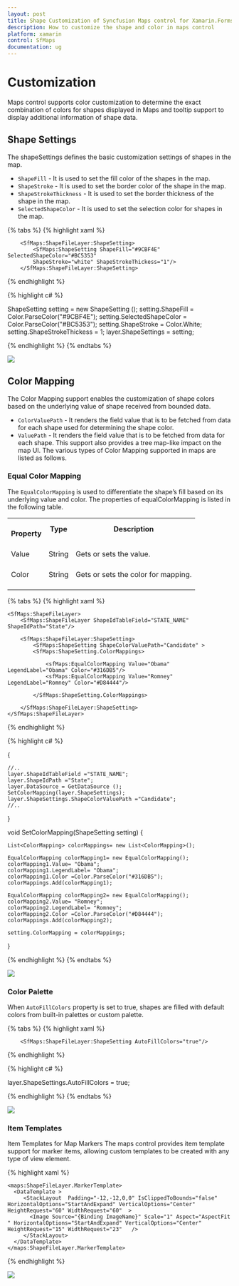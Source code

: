 ```yaml
---
layout: post
title: Shape Customization of Syncfusion Maps control for Xamarin.Forms 
description: How to customize the shape and color in maps control
platform: xamarin
control: SfMaps
documentation: ug
---
```


# Customization

Maps control supports color customization to determine the exact combination of colors for shapes displayed in Maps and tooltip support to display additional information of shape data.

## Shape Settings

The shapeSettings defines the basic customization settings of shapes in the map.

* `ShapeFill` - It is used to set the fill color of the shapes in the map.
* `ShapeStroke` - It is used to set the border color of the shape in the map.
* `ShapeStrokeThickness` - It is used to set the border thickness of the shape in the map.
* `SelectedShapeColor` - It is used to set the selection color for shapes in the map.

{% tabs %}
{% highlight xaml %}

        <SfMaps:ShapeFileLayer:ShapeSetting>
            <SfMaps:ShapeSetting ShapeFill="#9CBF4E" SelectedShapeColor="#BC5353" 
            ShapeStroke="white" ShapeStrokeThickess="1"/>
        </SfMaps:ShapeFileLayer:ShapeSetting>
                      
      
{% endhighlight %}

{% highlight c# %}

ShapeSetting setting = new ShapeSetting ();
setting.ShapeFill = Color.ParseColor("#9CBF4E");
setting.SelectedShapeColor = Color.ParseColor("#BC5353");
setting.ShapeStroke = Color.White;
setting.ShapeStrokeThickess = 1;
layer.ShapeSettings = setting;

{% endhighlight %}
{% endtabs %}

![](Images/Selection.png)  

## Color Mapping

The Color Mapping support enables the customization of shape colors based on the underlying value of shape received from bounded data.

* `ColorValuePath` - It renders the field value that is to be fetched from data for each shape used for determining the shape color.
* `ValuePath` - It renders the field value that is to be fetched from data for each shape. This support also provides a tree map-like impact on the map UI. The various types of Color Mapping supported in maps are listed as follows.

### Equal Color Mapping

The `EqualColorMapping` is used to differentiate the shape’s fill based on its underlying value and color. The properties of equalColorMapping is listed in the following table.

<table>
<tr>
<th>
<br/>Property<br/><br/></th><th>
Type<br/><br/></th><th>
Description<br/><br/></th></tr>
<tr>
<td>
Value<br/><br/></td><td>
String<br/><br/></td><td>
Gets or sets the value.<br/><br/></td></tr>
<tr>
<td>
Color<br/><br/></td><td>
String<br/><br/></td><td>
Gets or sets the color for mapping.<br/><br/></td></tr>
</table>

{% tabs %}
{% highlight xaml %}
        
    <SfMaps:ShapeFileLayer>
        <SfMaps:ShapeFileLayer ShapeIdTableField="STATE_NAME" ShapeIdPath="State"/>
                                      
        <SfMaps:ShapeFileLayer:ShapeSetting>
            <SfMaps:ShapeSetting ShapeColorValuePath="Candidate" >
            <SfMaps:ShapeSetting.ColorMappings>
                    
                <sfMaps:EqualColorMapping Value="Obama" LegendLabel="Obama" Color="#316DB5"/>
                <sfMaps:EqualColorMapping Value="Romney" LegendLabel="Romney" Color="#D84444"/>
                
            </SfMaps:ShapeSetting.ColorMappings>
                    
        </SfMaps:ShapeFileLayer:ShapeSetting>
    </SfMaps:ShapeFileLayer>               	  


{% endhighlight %}

{% highlight c# %}

{

    //..           
    layer.ShapeIdTableField ="STATE_NAME";
    layer.ShapeIdPath ="State";
    layer.DataSource = GetDataSource ();
    SetColorMapping(layer.ShapeSettings);
    layer.ShapeSettings.ShapeColorValuePath ="Candidate";
    //..
}

void SetColorMapping(ShapeSetting setting)
{

    List<ColorMapping> colorMappings= new List<ColorMapping>();

    EqualColorMapping colorMapping1= new EqualColorMapping();
    colorMapping1.Value= "Obama";
    colorMapping1.LegendLabel= "Obama";
    colorMapping1.Color =Color.ParseColor("#316DB5");
    colorMappings.Add(colorMapping1);

    EqualColorMapping colorMapping2= new EqualColorMapping();
    colorMapping2.Value= "Romney";
    colorMapping2.LegendLabel= "Romney";
    colorMapping2.Color =Color.ParseColor("#D84444");
    colorMappings.Add(colorMapping2);

    setting.ColorMapping = colorMappings;
}


{% endhighlight %}
{% endtabs %}

![](Images/customization.png)  


### Color Palette

When `AutoFillColors` property is set to true, shapes are filled with default colors from built-in palettes or custom palette.


{% tabs %}
{% highlight xaml %}
           
                                      
        <SfMaps:ShapeFileLayer:ShapeSetting AutoFillColors="true"/>            
            

{% endhighlight %}

{% highlight c# %}
        
layer.ShapeSettings.AutoFillColors = true;

{% endhighlight %}
{% endtabs %}

![](Images/palettes.png)  


### Item Templates

Item Templates for Map Markers The maps control provides item template support for marker items, allowing custom templates to be created with any type of view element.

{% highlight xaml %}

    <maps:ShapeFileLayer.MarkerTemplate>
      <DataTemplate >
         <StackLayout  Padding="-12,-12,0,0" IsClippedToBounds="false" HorizontalOptions="StartAndExpand" VerticalOptions="Center" HeightRequest="60" WidthRequest="60"  >
           <Image Source="{Binding ImageName}" Scale="1" Aspect="AspectFit " HorizontalOptions="StartAndExpand" VerticalOptions="Center"  HeightRequest="15" WidthRequest="23"   />    
         </StackLayout>
      </DataTemplate>
    </maps:ShapeFileLayer.MarkerTemplate>
 
{% endhighlight %}

![](Images/MarkerTemplate.png)  
